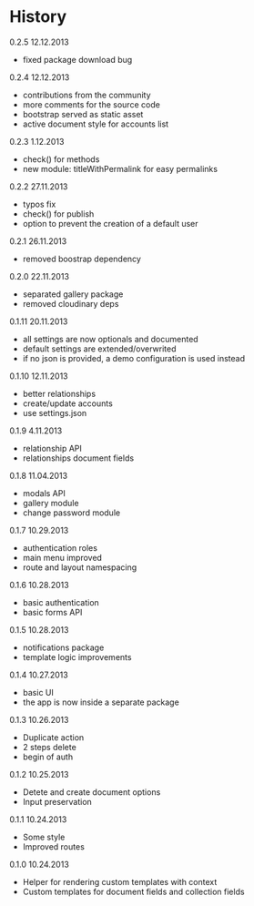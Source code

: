 # History

0.2.5 12.12.2013
- fixed package download bug

0.2.4 12.12.2013
- contributions from the community
- more comments for the source code
- bootstrap served as static asset
- active document style for accounts list

0.2.3 1.12.2013
- check() for methods
- new module: titleWithPermalink for easy permalinks

0.2.2 27.11.2013
- typos fix
- check() for publish
- option to prevent the creation of a default user

0.2.1 26.11.2013
- removed boostrap dependency

0.2.0 22.11.2013
- separated gallery package
- removed cloudinary deps

0.1.11 20.11.2013
- all settings are now optionals and documented
- default settings are extended/overwrited
- if no json is provided, a demo configuration is used instead

0.1.10 12.11.2013
- better relationships
- create/update accounts
- use settings.json

0.1.9 4.11.2013
- relationship API
- relationships document fields

0.1.8 11.04.2013
- modals API
- gallery module
- change password module

0.1.7 10.29.2013
- authentication roles
- main menu improved
- route and layout namespacing

0.1.6 10.28.2013
- basic authentication
- basic forms API

0.1.5 10.28.2013
- notifications package
- template logic improvements

0.1.4 10.27.2013
- basic UI
- the app is now inside a separate package

0.1.3 10.26.2013
- Duplicate action
- 2 steps delete
- begin of auth

0.1.2 10.25.2013
- Detete and create document options
- Input preservation

0.1.1 10.24.2013
- Some style
- Improved routes

0.1.0 10.24.2013
- Helper for rendering custom templates with context  
- Custom templates for document fields and collection fields
